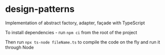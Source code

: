 # design-patterns

Implementation of abstract factory, adapter, façade with TypeScript

To install dependencies - run `npm ci` from the root of the project

Then run `npx ts-node fileName.ts` to compile the code on the fly and run it through Node
